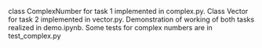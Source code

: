 
class ComplexNumber for task 1 implemented in complex.py. Class Vector for task 2 implemented in vector.py.
Demonstration of working of both tasks realized in demo.ipynb.
Some tests for complex numbers are in test_complex.py 
